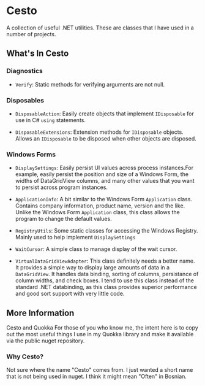 # Cesto

A collection of useful .NET utilities. These are classes that I have used in a number of projects.

## What's In Cesto

### Diagnostics

-   `Verify`: Static methods for verifying arguments are not null.

### Disposables

-   `DisposableAction`: Easily create objects that implement `IDisposable` for use in C\# `using` statements.

-   `DisposableExtensions`: Extension methods for `IDisposable` objects. Allows an `IDisposable` to be disposed when other objects are disposed.

### Windows Forms

-   `DisplaySettings`: Easily persist UI values across process instances.For example, easily persist the position and size of a Windows Form, the widths of DataGridView columns, and many other values that you want to persist across program instances.

-   `ApplicationInfo`: A bit similar to the Windows Form `Application` class. Contains company information, product name, version and the like. Unlike the Windows Form `Application` class, this class allows the program to change the default values.

-   `RegistryUtils`: Some static classes for accessing the Windows Registry. Mainly used to help implement `DisplaySettings`

-   `WaitCursor`: A simple class to manage display of the wait cursor.

-   `VirtualDataGridViewAdapter`: This class definitely needs a better name. It provides a simple way to display large amounts of data in a `DataGridView`.  It handles data binding, sorting of columns, persistance of column widths, and check boxes. I tend to use this class instead of the standard .NET databinding, as this class provides superior performance and good sort support with very little code.

## More Information

Cesto and Quokka For those of you who know me, the intent here is to copy out the most useful things I use in my Quokka library and make it available via the public nuget repository.

### Why Cesto?

Not sure where the name "Cesto" comes from. I just wanted a short name that is not being used in nuget. I think it might mean "Often" in Bosnian.
